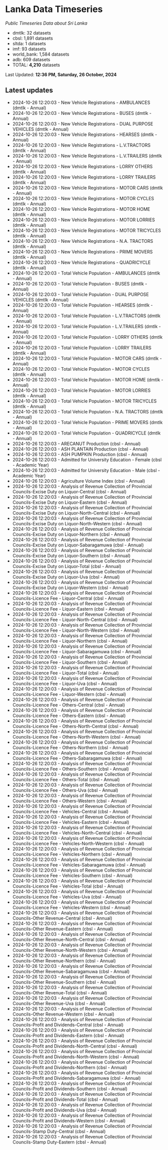 # Lanka Data Timeseries
*Public Timeseries Data about Sri Lanka*

* dmtlk: 32 datasets
* cbsl: 1,891 datasets
* sltda: 1 datasets
* imf: 93 datasets
* world_bank: 1,584 datasets
* adb: 609 datasets
* TOTAL: **4,210** datasets

Last Updated: **12:36 PM, Saturday, 26 October, 2024**

## Latest updates

* 2024-10-26 12:20:03 - New Vehicle Registrations - AMBULANCES (dmtlk - Annual)
* 2024-10-26 12:20:03 - New Vehicle Registrations - BUSES (dmtlk - Annual)
* 2024-10-26 12:20:03 - New Vehicle Registrations - DUAL PURPOSE VEHICLES (dmtlk - Annual)
* 2024-10-26 12:20:03 - New Vehicle Registrations - HEARSES (dmtlk - Annual)
* 2024-10-26 12:20:03 - New Vehicle Registrations - L.V.TRACTORS (dmtlk - Annual)
* 2024-10-26 12:20:03 - New Vehicle Registrations - L.V.TRAILERS (dmtlk - Annual)
* 2024-10-26 12:20:03 - New Vehicle Registrations - LORRY OTHERS (dmtlk - Annual)
* 2024-10-26 12:20:03 - New Vehicle Registrations - LORRY TRAILERS (dmtlk - Annual)
* 2024-10-26 12:20:03 - New Vehicle Registrations - MOTOR CARS (dmtlk - Annual)
* 2024-10-26 12:20:03 - New Vehicle Registrations - MOTOR CYCLES (dmtlk - Annual)
* 2024-10-26 12:20:03 - New Vehicle Registrations - MOTOR HOME (dmtlk - Annual)
* 2024-10-26 12:20:03 - New Vehicle Registrations - MOTOR LORRIES (dmtlk - Annual)
* 2024-10-26 12:20:03 - New Vehicle Registrations - MOTOR TRICYCLES (dmtlk - Annual)
* 2024-10-26 12:20:03 - New Vehicle Registrations - N.A. TRACTORS (dmtlk - Annual)
* 2024-10-26 12:20:03 - New Vehicle Registrations - PRIME MOVERS (dmtlk - Annual)
* 2024-10-26 12:20:03 - New Vehicle Registrations - QUADRICYCLE (dmtlk - Annual)
* 2024-10-26 12:20:03 - Total Vehicle Population - AMBULANCES (dmtlk - Annual)
* 2024-10-26 12:20:03 - Total Vehicle Population - BUSES (dmtlk - Annual)
* 2024-10-26 12:20:03 - Total Vehicle Population - DUAL PURPOSE VEHICLES (dmtlk - Annual)
* 2024-10-26 12:20:03 - Total Vehicle Population - HEARSES (dmtlk - Annual)
* 2024-10-26 12:20:03 - Total Vehicle Population - L.V.TRACTORS (dmtlk - Annual)
* 2024-10-26 12:20:03 - Total Vehicle Population - L.V.TRAILERS (dmtlk - Annual)
* 2024-10-26 12:20:03 - Total Vehicle Population - LORRY OTHERS (dmtlk - Annual)
* 2024-10-26 12:20:03 - Total Vehicle Population - LORRY TRAILERS (dmtlk - Annual)
* 2024-10-26 12:20:03 - Total Vehicle Population - MOTOR CARS (dmtlk - Annual)
* 2024-10-26 12:20:03 - Total Vehicle Population - MOTOR CYCLES (dmtlk - Annual)
* 2024-10-26 12:20:03 - Total Vehicle Population - MOTOR HOME (dmtlk - Annual)
* 2024-10-26 12:20:03 - Total Vehicle Population - MOTOR LORRIES (dmtlk - Annual)
* 2024-10-26 12:20:03 - Total Vehicle Population - MOTOR TRICYCLES (dmtlk - Annual)
* 2024-10-26 12:20:03 - Total Vehicle Population - N.A. TRACTORS (dmtlk - Annual)
* 2024-10-26 12:20:03 - Total Vehicle Population - PRIME MOVERS (dmtlk - Annual)
* 2024-10-26 12:20:03 - Total Vehicle Population - QUADRICYCLE (dmtlk - Annual)
* 2024-10-26 12:20:03 - ARECANUT Production (cbsl - Annual)
* 2024-10-26 12:20:03 - ASH PLANTAIN Production (cbsl - Annual)
* 2024-10-26 12:20:03 - ASH PUMPKIN Production (cbsl - Annual)
* 2024-10-26 12:20:03 - Admitted for University Education - Female (cbsl - Academic Year)
* 2024-10-26 12:20:03 - Admitted for University Education - Male (cbsl - Academic Year)
* 2024-10-26 12:20:03 - Agriculture Volume Index (cbsl - Annual)
* 2024-10-26 12:20:03 - Analysis of Revenue Collection of Provincial Councils-Excise Duty on Liquor-Central (cbsl - Annual)
* 2024-10-26 12:20:03 - Analysis of Revenue Collection of Provincial Councils-Excise Duty on Liquor-Eastern (cbsl - Annual)
* 2024-10-26 12:20:03 - Analysis of Revenue Collection of Provincial Councils-Excise Duty on Liquor-North-Central (cbsl - Annual)
* 2024-10-26 12:20:03 - Analysis of Revenue Collection of Provincial Councils-Excise Duty on Liquor-North-Western (cbsl - Annual)
* 2024-10-26 12:20:03 - Analysis of Revenue Collection of Provincial Councils-Excise Duty on Liquor-Northern (cbsl - Annual)
* 2024-10-26 12:20:03 - Analysis of Revenue Collection of Provincial Councils-Excise Duty on Liquor-Sabaragamuwa (cbsl - Annual)
* 2024-10-26 12:20:03 - Analysis of Revenue Collection of Provincial Councils-Excise Duty on Liquor-Southern (cbsl - Annual)
* 2024-10-26 12:20:03 - Analysis of Revenue Collection of Provincial Councils-Excise Duty on Liquor-Total (cbsl - Annual)
* 2024-10-26 12:20:03 - Analysis of Revenue Collection of Provincial Councils-Excise Duty on Liquor-Uva (cbsl - Annual)
* 2024-10-26 12:20:03 - Analysis of Revenue Collection of Provincial Councils-Excise Duty on Liquor-Western (cbsl - Annual)
* 2024-10-26 12:20:03 - Analysis of Revenue Collection of Provincial Councils-Licence Fee - Liquor-Central (cbsl - Annual)
* 2024-10-26 12:20:03 - Analysis of Revenue Collection of Provincial Councils-Licence Fee - Liquor-Eastern (cbsl - Annual)
* 2024-10-26 12:20:03 - Analysis of Revenue Collection of Provincial Councils-Licence Fee - Liquor-North-Central (cbsl - Annual)
* 2024-10-26 12:20:03 - Analysis of Revenue Collection of Provincial Councils-Licence Fee - Liquor-North-Western (cbsl - Annual)
* 2024-10-26 12:20:03 - Analysis of Revenue Collection of Provincial Councils-Licence Fee - Liquor-Northern (cbsl - Annual)
* 2024-10-26 12:20:03 - Analysis of Revenue Collection of Provincial Councils-Licence Fee - Liquor-Sabaragamuwa (cbsl - Annual)
* 2024-10-26 12:20:03 - Analysis of Revenue Collection of Provincial Councils-Licence Fee - Liquor-Southern (cbsl - Annual)
* 2024-10-26 12:20:03 - Analysis of Revenue Collection of Provincial Councils-Licence Fee - Liquor-Total (cbsl - Annual)
* 2024-10-26 12:20:03 - Analysis of Revenue Collection of Provincial Councils-Licence Fee - Liquor-Uva (cbsl - Annual)
* 2024-10-26 12:20:03 - Analysis of Revenue Collection of Provincial Councils-Licence Fee - Liquor-Western (cbsl - Annual)
* 2024-10-26 12:20:03 - Analysis of Revenue Collection of Provincial Councils-Licence Fee - Others-Central (cbsl - Annual)
* 2024-10-26 12:20:03 - Analysis of Revenue Collection of Provincial Councils-Licence Fee - Others-Eastern (cbsl - Annual)
* 2024-10-26 12:20:03 - Analysis of Revenue Collection of Provincial Councils-Licence Fee - Others-North-Central (cbsl - Annual)
* 2024-10-26 12:20:03 - Analysis of Revenue Collection of Provincial Councils-Licence Fee - Others-North-Western (cbsl - Annual)
* 2024-10-26 12:20:03 - Analysis of Revenue Collection of Provincial Councils-Licence Fee - Others-Northern (cbsl - Annual)
* 2024-10-26 12:20:03 - Analysis of Revenue Collection of Provincial Councils-Licence Fee - Others-Sabaragamuwa (cbsl - Annual)
* 2024-10-26 12:20:03 - Analysis of Revenue Collection of Provincial Councils-Licence Fee - Others-Southern (cbsl - Annual)
* 2024-10-26 12:20:03 - Analysis of Revenue Collection of Provincial Councils-Licence Fee - Others-Total (cbsl - Annual)
* 2024-10-26 12:20:03 - Analysis of Revenue Collection of Provincial Councils-Licence Fee - Others-Uva (cbsl - Annual)
* 2024-10-26 12:20:03 - Analysis of Revenue Collection of Provincial Councils-Licence Fee - Others-Western (cbsl - Annual)
* 2024-10-26 12:20:03 - Analysis of Revenue Collection of Provincial Councils-Licence Fee - Vehicles-Central (cbsl - Annual)
* 2024-10-26 12:20:03 - Analysis of Revenue Collection of Provincial Councils-Licence Fee - Vehicles-Eastern (cbsl - Annual)
* 2024-10-26 12:20:03 - Analysis of Revenue Collection of Provincial Councils-Licence Fee - Vehicles-North-Central (cbsl - Annual)
* 2024-10-26 12:20:03 - Analysis of Revenue Collection of Provincial Councils-Licence Fee - Vehicles-North-Western (cbsl - Annual)
* 2024-10-26 12:20:03 - Analysis of Revenue Collection of Provincial Councils-Licence Fee - Vehicles-Northern (cbsl - Annual)
* 2024-10-26 12:20:03 - Analysis of Revenue Collection of Provincial Councils-Licence Fee - Vehicles-Sabaragamuwa (cbsl - Annual)
* 2024-10-26 12:20:03 - Analysis of Revenue Collection of Provincial Councils-Licence Fee - Vehicles-Southern (cbsl - Annual)
* 2024-10-26 12:20:03 - Analysis of Revenue Collection of Provincial Councils-Licence Fee - Vehicles-Total (cbsl - Annual)
* 2024-10-26 12:20:03 - Analysis of Revenue Collection of Provincial Councils-Licence Fee - Vehicles-Uva (cbsl - Annual)
* 2024-10-26 12:20:03 - Analysis of Revenue Collection of Provincial Councils-Licence Fee - Vehicles-Western (cbsl - Annual)
* 2024-10-26 12:20:03 - Analysis of Revenue Collection of Provincial Councils-Other Revenue-Central (cbsl - Annual)
* 2024-10-26 12:20:03 - Analysis of Revenue Collection of Provincial Councils-Other Revenue-Eastern (cbsl - Annual)
* 2024-10-26 12:20:03 - Analysis of Revenue Collection of Provincial Councils-Other Revenue-North-Central (cbsl - Annual)
* 2024-10-26 12:20:03 - Analysis of Revenue Collection of Provincial Councils-Other Revenue-North-Western (cbsl - Annual)
* 2024-10-26 12:20:03 - Analysis of Revenue Collection of Provincial Councils-Other Revenue-Northern (cbsl - Annual)
* 2024-10-26 12:20:03 - Analysis of Revenue Collection of Provincial Councils-Other Revenue-Sabaragamuwa (cbsl - Annual)
* 2024-10-26 12:20:03 - Analysis of Revenue Collection of Provincial Councils-Other Revenue-Southern (cbsl - Annual)
* 2024-10-26 12:20:03 - Analysis of Revenue Collection of Provincial Councils-Other Revenue-Total (cbsl - Annual)
* 2024-10-26 12:20:03 - Analysis of Revenue Collection of Provincial Councils-Other Revenue-Uva (cbsl - Annual)
* 2024-10-26 12:20:03 - Analysis of Revenue Collection of Provincial Councils-Other Revenue-Western (cbsl - Annual)
* 2024-10-26 12:20:03 - Analysis of Revenue Collection of Provincial Councils-Profit and Dividends-Central (cbsl - Annual)
* 2024-10-26 12:20:03 - Analysis of Revenue Collection of Provincial Councils-Profit and Dividends-Eastern (cbsl - Annual)
* 2024-10-26 12:20:03 - Analysis of Revenue Collection of Provincial Councils-Profit and Dividends-North-Central (cbsl - Annual)
* 2024-10-26 12:20:03 - Analysis of Revenue Collection of Provincial Councils-Profit and Dividends-North-Western (cbsl - Annual)
* 2024-10-26 12:20:03 - Analysis of Revenue Collection of Provincial Councils-Profit and Dividends-Northern (cbsl - Annual)
* 2024-10-26 12:20:03 - Analysis of Revenue Collection of Provincial Councils-Profit and Dividends-Sabaragamuwa (cbsl - Annual)
* 2024-10-26 12:20:03 - Analysis of Revenue Collection of Provincial Councils-Profit and Dividends-Southern (cbsl - Annual)
* 2024-10-26 12:20:03 - Analysis of Revenue Collection of Provincial Councils-Profit and Dividends-Total (cbsl - Annual)
* 2024-10-26 12:20:03 - Analysis of Revenue Collection of Provincial Councils-Profit and Dividends-Uva (cbsl - Annual)
* 2024-10-26 12:20:03 - Analysis of Revenue Collection of Provincial Councils-Profit and Dividends-Western (cbsl - Annual)
* 2024-10-26 12:20:03 - Analysis of Revenue Collection of Provincial Councils-Stamp Duty-Central (cbsl - Annual)
* 2024-10-26 12:20:03 - Analysis of Revenue Collection of Provincial Councils-Stamp Duty-Eastern (cbsl - Annual)